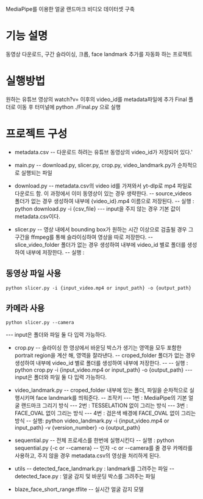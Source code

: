 MediaPipe를 이용한 얼굴 랜드마크 비디오 데이터셋 구축

# 기능 설명
동영상 다운로드, 구간 슬라이싱, 크롭, face landmark 추가를 자동화 하는 프로젝트

# 실행방법
원하는 유튜브 영상의 watch?v= 이후의 video_id를 metadata파일에 추가
Final 폴더로 이동 후 터미널에 python ./Final.py 으로 실행
 
# 프로젝트 구성
- metadata.csv
-- 다운로드 하려는 유튜브 동영상의 video_id가 저장되어 있다.'

- main.py
-- download.py, slicer.py, crop.py, video_landmark.py가 순차적으로 실행되는 파일

- download.py
-- metadata.csv의 video id를 가져와서 yt-dlp로 mp4 파일로 다운로드 함. 이 과정에서 이미 동영상이 있는 경우 생략한다.
-- source_videos 폴더가 없는 경우 생성하여 내부에 {video_id}.mp4 이름으로 저장된다.
-- 실행 : python download.py -i {csv_file}
--- input을 주지 않는 경우 기본 값이 metadata.csv이다.

- slicer.py
-- 영상 내에서 bounding box가 원하는 시간 이상으로 검출될 경우 그 구간을 ffmpeg를 통해 슬라이싱하여 영상을 따로 저장한다.
-- slice_video_folder 폴더가 없는 경우 생성하여 내부에 video_id 별로 폴더를 생성하여 내부에 저장한다.
-- 실행 : 
## 동영상 파일 사용
    python slicer.py -i {input_video.mp4 or input_path} -o {output_path}
## 카메라 사용
    python slicer.py --camera
--- input은 폴더와 파일 둘 다 입력 가능하다.


- crop.py
-- 슬라이싱 한 영상에서 바운딩 박스가 생기는 영역을 모두 포함한 portrait region을 계산 해, 영역을 잘라낸다.
-- croped_folder 폴더가 없는 경우 생성하여 내부에 video_id 별로 폴더를 생성하여 내부에 저장한다.
-- 
-- 실행 : python crop.py -i {input_video.mp4 or input_path} -o {output_path}
--- input은 폴더와 파일 둘 다 입력 가능하다.

- video_landmark.py
-- croped_folder 내부에 있는 폴더, 파일을 순차적으로 실행시키며 face landmark를 띄워준다.
-- 조작키
--- 1번 : MediaPipe의 기본 얼굴 랜드마크 그리기 방식
--- 2번 : TESSELATION 없이 그리는 방식
--- 3번 : FACE_OVAL 없이 그리는 방식
--- 4번 : 검은색 배경에 FACE_OVAL 없이 그리는 방식
-- 실행: python video_landmark.py -i {input_video.mp4 or input_path} -v {version_number} -o {output_path}
 
- sequential.py
-- 전체 프로세스를 한번에 실행시킨다
-- 실행 : python sequential.py {-c or --camera}
-- 인자 -c or --camera를 줄 경우 카메라를 사용하고, 주지 않을 경우 metadata.csv의 영상을 처리하게 된다.

- utils
-- detected_face_landmark.py : landmark를 그려주는 파일
-- detected_face.py : 얼굴 감지 및 바운딩 박스를 그려주는 파일

- blaze_face_short_range.tflite
-- 실시간 얼굴 감지 모델


